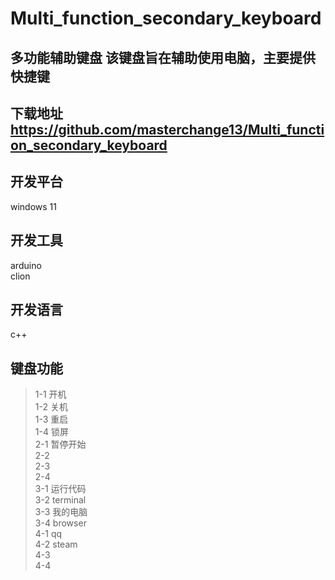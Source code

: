 # Multi_function_secondary_keyboard

## 多功能辅助键盘 该键盘旨在辅助使用电脑，主要提供快捷键
## 下载地址 https://github.com/masterchange13/Multi_function_secondary_keyboard

## 开发平台
windows 11<br>

## 开发工具
arduino<br>
clion<br>

## 开发语言
c++

## 键盘功能
> 1-1 开机<br>
> 1-2 关机<br>
> 1-3 重启<br>
> 1-4 锁屏<br>
> 2-1 暂停开始<br>
> 2-2 <br>
> 2-3 <br>
> 2-4 <br>
> 3-1 运行代码<br>
> 3-2 terminal<br>
> 3-3 我的电脑<br>
> 3-4 browser<br>
> 4-1 qq<br>
> 4-2 steam<br>
> 4-3 <br>
> 4-4 <br>